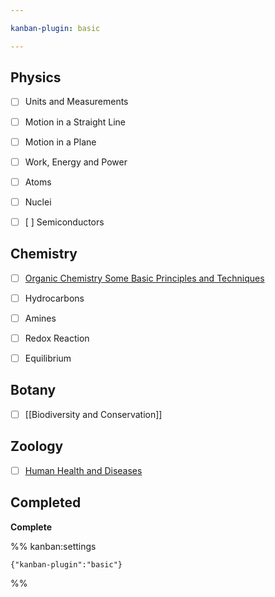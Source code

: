 ```yaml
---

kanban-plugin: basic

---
```


## Physics

- [ ] Units and Measurements
- [ ] Motion in a Straight Line
- [ ] Motion in a Plane
- [ ] Work, Energy and Power
- [ ] Atoms
- [ ] Nuclei
- [ ] [ ] Semiconductors


## Chemistry

- [ ] [Organic Chemistry  Some Basic Principles and Techniques](Organic%20Chemistry%20%20Some%20Basic%20Principles%20and%20Techniques.md)
- [ ] Hydrocarbons
- [ ] Amines
- [ ] Redox Reaction
- [ ] Equilibrium


## Botany

- [ ] [[Biodiversity and Conservation]]


## Zoology

- [ ] [Human Health and Diseases](Human%20Health%20and%20Diseases.md)


## Completed

**Complete**




%% kanban:settings
```
{"kanban-plugin":"basic"}
```
%%